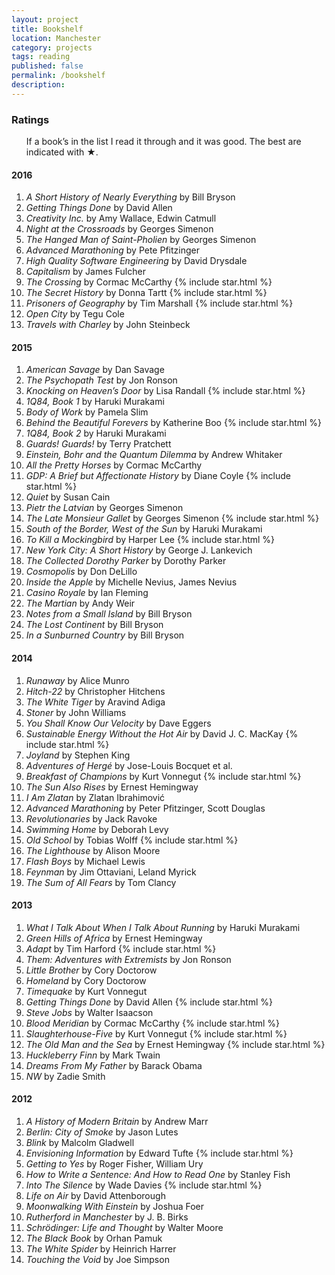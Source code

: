 ```yaml
---
layout: project
title: Bookshelf
location: Manchester
category: projects
tags: reading
published: false
permalink: /bookshelf
description:
---
```


<!-- <section> -->

<!-- 

<h1>Wishlist</h1>

If you would like to contribute to this habit, I&rsquo;m always delighted to 
from my wishlist.

</aside> -->

<!-- </section> -->

<section>

<aside class="sidebox">

<h1>Ratings</h1>

<ul>If a book&rsquo;s in the list I read it through and it was good. The best are indicated with <span class="rating">&#9733;</span>.</ul>

</aside>

<h4>2016</h4>

<ol>
<li><em>A Short History of Nearly Everything</em> by Bill Bryson</li>
<li><em>Getting Things Done</em> by David Allen</li>
<li><em>Creativity Inc.</em> by Amy Wallace, Edwin Catmull</li>
<li><em>Night at the Crossroads</em> by Georges Simenon</li>
<li><em>The Hanged Man of Saint-Pholien</em> by Georges Simenon</li>
<li><em>Advanced Marathoning</em> by Pete Pfitzinger</li>
<li><em>High Quality Software Engineering</em> by David Drysdale</li>  
<li><em>Capitalism</em> by James Fulcher</li>
<li><em>The Crossing</em> by Cormac McCarthy {% include star.html %}</li>
<li><em>The Secret History</em> by Donna Tartt {% include star.html %}</li>
<li><em>Prisoners of Geography</em> by Tim Marshall {% include star.html %}</li>
<li><em>Open City</em> by Tegu Cole</li> 
<li><em>Travels with Charley</em> by John Steinbeck</li>

</ol>

<!-- <li><em>TITLE</em> by AUTHOR</li> -->

<h4>2015</h4>

<ol>
<li><em>American Savage</em> by Dan Savage</li>
<li><em>The Psychopath Test</em> by Jon Ronson</li>
<li><em>Knocking on Heaven&rsquo;s Door</em> by Lisa Randall {% include star.html %}</li>
<li><em>1Q84, Book 1</em> by Haruki Murakami</li>
<li><em>Body of Work</em> by Pamela Slim</li>
<li><em>Behind the Beautiful Forevers</em> by Katherine Boo {% include star.html %}</li>
<li><em>1Q84, Book 2</em> by Haruki Murakami</li>
<li><em>Guards! Guards!</em> by Terry Pratchett</li>
<li><em>Einstein, Bohr and the Quantum Dilemma</em> by Andrew Whitaker</li>
<li><em>All the Pretty Horses</em> by Cormac McCarthy</li>
<li><em>GDP: A Brief but Affectionate History</em> by Diane Coyle {% include star.html %}</li>
<li><em>Quiet</em> by Susan Cain</li>

<li><em>Pietr the Latvian</em> by Georges Simenon</li>
<li><em>The Late Monsieur Gallet</em> by Georges Simenon {% include star.html %}</li>
<li><em>South of the Border, West of the Sun</em> by Haruki Murakami</li>
<li><em>To Kill a Mockingbird</em> by Harper Lee {% include star.html %}</li>
<li><em>New York City: A Short History</em> by George J. Lankevich</li>
<li><em>The Collected Dorothy Parker</em> by Dorothy Parker</li>
<li><em>Cosmopolis</em> by Don DeLillo</li>
<li><em>Inside the Apple</em> by Michelle Nevius, James Nevius</li>
<li><em>Casino Royale</em> by Ian Fleming</li>
<li><em>The Martian</em> by Andy Weir</li>
<li><em>Notes from a Small Island</em> by Bill Bryson</li>
<li><em>The Lost Continent</em> by Bill Bryson</li>
<li><em>In a Sunburned Country</em> by Bill Bryson</li>
</ol>




</section>

<section>

<h4>2014</h4>

<ol>
<li><em>Runaway</em> by Alice Munro</li>
<li><em>Hitch-22</em> by Christopher Hitchens</li>
<li><em>The White Tiger</em> by Aravind Adiga</li>
<li><em>Stoner</em> by John Williams</li>
<li><em>You Shall Know Our Velocity</em> by Dave Eggers</li>
<li><em>Sustainable Energy Without the Hot Air</em> by David J. C. MacKay {% include star.html %}</li>
<li><em>Joyland</em> by Stephen King</li>
<li><em>Adventures of Hergé</em> by Jose-Louis Bocquet et al.</li>
<li><em>Breakfast of Champions</em> by Kurt Vonnegut {% include star.html %}</li>
<li><em>The Sun Also Rises</em> by Ernest Hemingway</li>
<li><em>I Am Zlatan</em> by Zlatan Ibrahimović</li>
<li><em>Advanced Marathoning</em> by Peter Pfitzinger, Scott Douglas</li>
<li><em>Revolutionaries</em> by Jack Ravoke</li>
<li><em>Swimming Home</em> by Deborah Levy</li>
<li><em>Old School</em> by Tobias Wolff {% include star.html %}</li>
<li><em>The Lighthouse</em> by Alison Moore</li>
<li><em>Flash Boys</em> by Michael Lewis</li>
<li><em>Feynman</em> by Jim Ottaviani, Leland Myrick</li>
<li><em>The Sum of All Fears</em> by Tom Clancy</li>
</ol>

</section>

<section>

<h4>2013</h4>

<ol>
<li><em>What I Talk About When I Talk About Running</em> by Haruki Murakami</li>
<li><em>Green Hills of Africa</em> by Ernest Hemingway</li>
<li><em>Adapt</em> by Tim Harford {% include star.html %}</li>
<li><em>Them: Adventures with Extremists</em> by Jon Ronson</li>
<li><em>Little Brother</em> by Cory Doctorow</li>
<li><em>Homeland</em> by Cory Doctorow</li>
<li><em>Timequake</em> by Kurt Vonnegut</li>
<li><em>Getting Things Done</em> by David Allen {% include star.html %}</li>
<li><em>Steve Jobs</em> by Walter Isaacson</li>
<li><em>Blood Meridian</em> by Cormac McCarthy {% include star.html %}</li>
<li><em>Slaughterhouse-Five</em> by Kurt Vonnegut {% include star.html %}</li>
<li><em>The Old Man and the Sea</em> by Ernest Hemingway {% include star.html %}</li>
<li><em>Huckleberry Finn</em> by Mark Twain</li>
<li><em>Dreams From My Father</em> by Barack Obama</li>
<li><em>NW</em> by Zadie Smith</li>
</ol>

</section>

<section>

<h4>2012</h4>

<ol>
<li><em>A History of Modern Britain</em> by Andrew Marr</li>
<li><em>Berlin: City of Smoke</em> by Jason Lutes</li>
<li><em>Blink</em> by Malcolm Gladwell</li>
<li><em>Envisioning Information</em> by Edward Tufte {% include star.html %}</li>
<li><em>Getting to Yes</em> by Roger Fisher, William Ury</li>
<li><em>How to Write a Sentence: And How to Read One</em> by Stanley Fish</li>
<li><em>Into The Silence</em> by Wade Davies {% include star.html %}</li>
<li><em>Life on Air</em> by David Attenborough</li>
<li><em>Moonwalking With Einstein</em> by Joshua Foer</li>
<li><em>Rutherford in Manchester</em> by J. B. Birks</li>
<li><em>Schrödinger: Life and Thought</em> by Walter Moore</li>
<li><em>The Black Book</em> by Orhan Pamuk</li>
<li><em>The White Spider</em> by Heinrich Harrer</li>
<li><em>Touching the Void</em> by Joe Simpson</li>
</ol>

</section>

<!-- <section>

<h4>Earlier</h4>

</section> -->